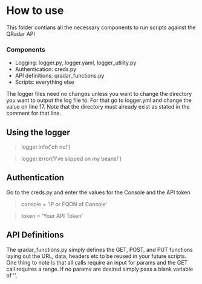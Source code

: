 # How to use

This folder contians all the necessary components to run scripts against the QRadar API

### Components
- Logging: logger.py, logger.yaml, logger_utility.py
- Authentication: creds.py
- API definitions: qradar_functions.py
- Scripts: everything else

The logger files need no changes unless you want to change the directory you want to output the log file to. For that go to logger.yml and change the value on line 17. Note that the directory must already exist as stated in the comment for that line. 

## Using the logger
> logger.info('oh no!')


> logger.error('I've slipped on my beans!')

## Authentication
Go to the creds.py and enter the values for the Console and the API token
> console = 'IP or FQDN of Console'

> token = 'Your API Token'

## API Definitions
The qradar_functions.py simply defines the GET, POST, and PUT functions laying out the URL, data, headers etc to be reused in your future scripts. One thing to note is that all calls require an input for params and the GET call requires a range. If no params are desired simply pass a blank variable of ''.

